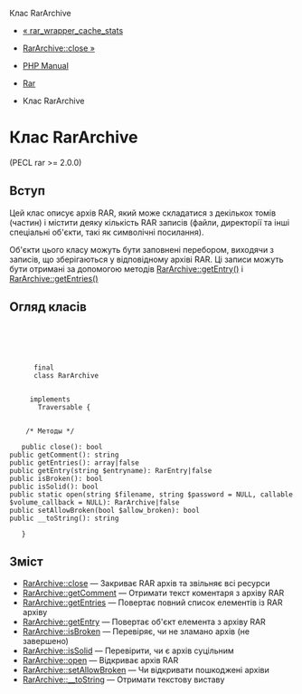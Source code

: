 Клас RarArchive

-   [« rar\_wrapper\_cache\_stats](function.rar-wrapper-cache-stats.html)
    
-   [RarArchive::close »](rararchive.close.html)
    
-   [PHP Manual](index.html)
    
-   [Rar](book.rar.html)
    
-   Клас RarArchive
    

# Клас RarArchive

(PECL rar >= 2.0.0)

## Вступ

Цей клас описує архів RAR, який може складатися з декількох томів (частин) і містити деяку кількість RAR записів (файли, директорії та інші спеціальні об'єкти, такі як символічні посилання).

Об'єкти цього класу можуть бути заповнені перебором, виходячи з записів, що зберігаються у відповідному архіві RAR. Ці записи можуть бути отримані за допомогою методів [RarArchive::getEntry()](rararchive.getentry.html) і [RarArchive::getEntries()](rararchive.getentries.html)

## Огляд класів

```classsynopsis



    
     
      final
      class RarArchive
     

     implements 
       Traversable {


    /* Методы */
    
   public close(): bool
public getComment(): string
public getEntries(): array|false
public getEntry(string $entryname): RarEntry|false
public isBroken(): bool
public isSolid(): bool
public static open(string $filename, string $password = NULL, callable $volume_callback = NULL): RarArchive|false
public setAllowBroken(bool $allow_broken): bool
public __toString(): string

   }
```

## Зміст

-   [RarArchive::close](rararchive.close.html) — Закриває RAR архів та звільняє всі ресурси
-   [RarArchive::getComment](rararchive.getcomment.html) — Отримати текст коментаря з архіву RAR
-   [RarArchive::getEntries](rararchive.getentries.html) — Повертає повний список елементів із RAR архіву
-   [RarArchive::getEntry](rararchive.getentry.html) — Повертає об'єкт елемента з архіву RAR
-   [RarArchive::isBroken](rararchive.isbroken.html) — Перевіряє, чи не зламано архів (не завершено)
-   [RarArchive::isSolid](rararchive.issolid.html) — Перевірити, чи є архів суцільним
-   [RarArchive::open](rararchive.open.html) — Відкриває архів RAR
-   [RarArchive::setAllowBroken](rararchive.setallowbroken.html) — Чи відкривати пошкоджені архіви
-   [RarArchive::\_\_toString](rararchive.tostring.html) — Отримати текстову виставу